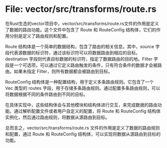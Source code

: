 # File: vector/src/transforms/route.rs

在Rust生态的vector项目中，vector/src/transforms/route.rs文件的作用是定义了数据的路由功能。这个文件中包含了 Route 和 RouteConfig 结构体，它们的作用分别是定义了路由规则和配置。

Route 结构体是一个简单的数据结构，包含了路由的相关信息。其中，source 字段代表源数据的标识符，通过该标识符可以将数据路由到相应的目标。destination 字段则代表目标数据的标识符，指定了数据路由的目的地。Filter 字段是一个可选项，可以通过它定义路由触发的条件，只有符合条件的数据才会被路由。如果未指定 Filter，则所有数据都会被路由到目标。

RouteConfig 结构体是一种配置结构，用于定义多条路由规则。它包含了一个 Vec<Route> 类型的 routes 字段，用于存储多条路由规则。通过配置多条路由规则，可以将数据根据不同的条件路由到不同的目标。

在具体实现中，这些结构体会与其他模块和结构体进行交互，来完成数据的路由功能。通过解析配置文件或者用户自定义的配置，将 Route 和 RouteConfig 结构体实例化，然后通过路由规则，将数据从源路由到目标。

总而言之，vector/src/transforms/route.rs 文件的作用是定义了数据的路由规则和配置，通过 Route 和 RouteConfig 结构体，可以实现将数据从源路由到目标的功能。

